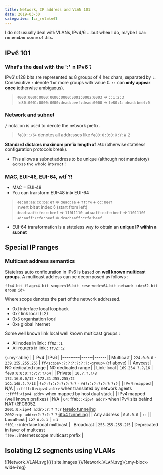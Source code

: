 ```yaml
---
title: Network, IP address and VLAN 101
date: 2019-03-30
categories: [cs_related]
---
```


I do not usually deal with VLANs, IPv4/6 ... but when I do, maybe I can remember some of this.

## IPv6 101

### What's the deal with the ':' in IPv6 ?

IPv6's 128 bits are represented as 8 groups of 4 hex chars, separated by `:`.
Consecutive `:` denote 1 or more groups with value 0. `::` can **only appear once** (otherwise ambiguous).
> `0000:0000:0000:0000:0000:0001:0002:0003` => `::1:2:3`  
> `fe80:0001:0000:0000:dead:beef:dead:0000` => `fe80:1::dead:beef:0`

### Network and subnet

`/` notation is used to denote the network prefix.
> `fe80::/64` denotes all addresses like `fe80:0:0:0:X:Y:W:Z`

**Standard dictates maximum prefix length of `/64`** (otherwise stateless configuration protocols break).
* This allows a subnet address to be unique (although not mandatory) across the whole internet !

### MAC, EUI-48, EUI-64, wtf ?!

* MAC = EUI-48
* You can transform EUI-48 into EUI-64
> `de:ad:aa:cc:be:ef` => `dead:aa` + `ff:fe` + `cc:beef`  
> Invert bit at index 6 (start from left)  
> `dead:aaff:fecc:beef` => `11011110 ad:aaff:ccfe:beef` => `11011100 ad:aaff:ccfe:beef` => `dcad:aaff:ccfe:beef`
* EUI-64 transformation is a stateless way to obtain an **unique IP within a subnet**

## Special IP ranges

### Multicast address semantics

Stateless auto configuration in IPv6 is based on **well known multicast groups**.
A multicast address can be decomposed as follows :

```
ff<4-bit flag><4-bit scope><16-bit reserved><64-bit network id><32-bit group id>
```

Where scope denotes the part of the network addressed.
* 0x1 interface local loopback
* 0x2 link local (L2)
* 0x8 organisation local
* 0xe global internet

Some well known link local well known multicast groups :
* All nodes in link : `ff02::1`
* All routers in link : `ff02::2`

{:.my-table}
|         | IPv4 | IPv6 |
|---------|------|------|
| Multicast | `224.0.0.0` - `239.255.255.255` | `ff<scope>:?:?:?:?:?:?:<group>` (cf above) |
| Anycast | NO dedicated range | NO dedicated range |
| Link-local | `169.254.?.?/16` | `fe80:0:0:0:?:?:?:?/64` |
| Private | `10.?.?.?/8`<br/>`172.16.0.0/12` - `172.31.255.255/12`<br/>`192.168.?.?/16` | `fc?:?:?:?:?:?:?:?` - `fd?:?:?:?:?:?:?:?` |
| IPv4 mapped | N/A | `::ffff:0:<ipv4 addr>` when translated by network agents<br/>`::ffff:<ipv4 addr>` when mapped by host dual stack |
| IPv4 mapped<br/>(well known prefixes) | N/A | `64:ff9b::<ipv4 addr>` when IPv4 sits behind NAT ([RFC6052][0])<br/>`2001:0:<ipv4 addr>:?:?:?:?` [teredo tunneling][1]<br/>`2002:<ip addr>:?:?:?:?:?` [6to4 tunneling][2] |
| Any address | `0.0.0.0` | `::` |
| Localhost | `127.0.0.1` | `::1`<br/>`ff01::` interface local multicast |
| Broadcast | `255.255.255.255` | Deprecated in favor of multicast<br/>`ff0e::` internet scope multicast prefix |

## Isolating L2 segments using VLANs

![Network_VLAN.svg]({{ site.images }}/Network_VLAN.svg){:.my-block-wide-img}

[0]:https://tools.ietf.org/html/rfc6052
[1]:https://tools.ietf.org/html/rfc7059#section-3.8
[2]:https://tools.ietf.org/html/rfc7059#section-3.5

